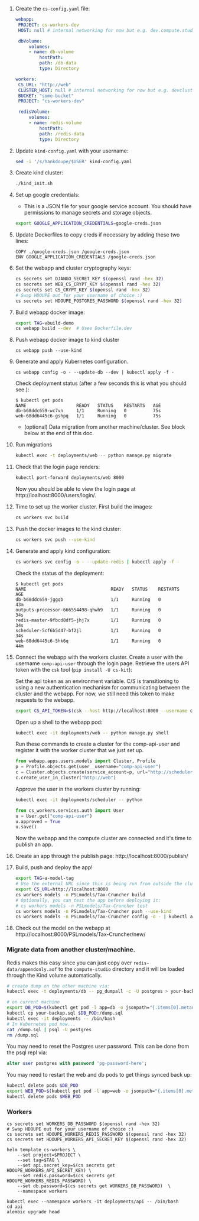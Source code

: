 1. Create the `cs-config.yaml` file:

   ```yaml
   webapp:
    PROJECT: cs-workers-dev
    HOST: null # internal networking for now but e.g. dev.compute.studio

    dbVolume:
        volumes:
        - name: db-volume
            hostPath:
            path: /db-data
            type: Directory

   workers:
    CS_URL: "http://web"
    CLUSTER_HOST: null # internal networking for now but e.g. devcluster.compute.studio
    BUCKET: "some-bucket"
    PROJECT: "cs-workers-dev"

    redisVolume:
        volumes:
        - name: redis-volume
            hostPath:
            path: /redis-data
            type: Directory
   ```

1. Update `kind-config.yaml` with your username:

   ```bash
   sed -i '/s/hankdoupe/$USER' kind-config.yaml
   ```

1. Create kind cluster:

   ```bash
   ./kind_init.sh
   ```

1. Set up google credentials:

   - This is a JSON file for your google service account. You should have
     permissions to manage secrets and storage objects.

   ```bash
   export GOOGLE_APPLICATION_CREDENTIALS=google-creds.json
   ```

1. Update Dockerfiles to copy creds if necessary by adding these two lines:

   ```docker
   COPY ./google-creds.json /google-creds.json
   ENV GOOGLE_APPLICATION_CREDENTIALS /google-creds.json
   ```

1. Set the webapp and cluster cryptography keys:

   ```bash
   cs secrets set DJANGO_SECRET_KEY $(openssl rand -hex 32)
   cs secrets set WEB_CS_CRYPT_KEY $(openssl rand -hex 32)
   cs secrets set CS_CRYPT_KEY $(openssl rand -hex 32)
   # Swap HDOUPE out for your username of choice :)
   cs secrets set HDOUPE_POSTGRES_PASSWORD $(openssl rand -hex 32)
   ```

1. Build webapp docker image:

   ```bash
   export TAG=vbuild-demo
   cs webapp build --dev  # Uses Dockerfile.dev
   ```

1. Push webapp docker image to kind cluster

   ```
   cs webapp push --use-kind
   ```

1. Generate and apply Kubernetes configuration.

   ```
   cs webapp config -o - --update-db --dev | kubectl apply -f -
   ```

   Check deployment status (after a few seconds this is what you should see.):

   ```
   $ kubectl get pods
   NAME                   READY   STATUS    RESTARTS   AGE
   db-b68ddc659-wc7vn     1/1     Running   0          75s
   web-68dd6445c6-gshpq   1/1     Running   0          75s
   ```

   - (optional) Data migration from another machine/cluster. See block below at the end of this doc.

1. Run migrations

   ```bash
   kubectl exec -t deployments/web -- python manage.py migrate
   ```

1. Check that the login page renders:

   ```bash
   kubectl port-forward deployments/web 8000
   ```

   Now you should be able to view the login page at http://loalhost:8000/users/login/.

1. Time to set up the worker cluster. First build the images:

   ```bash
   cs workers svc build
   ```

1. Push the docker images to the kind cluster:

   ```bash
   cs workers svc push --use-kind
   ```

1. Generate and apply kind configuration:

   ```bash
   cs workers svc config -o - --update-redis | kubectl apply -f -
   ```

   Check the status of the deployment:

   ```
   $ kubectl get pods
   NAME                                READY   STATUS    RESTARTS   AGE
   db-b68ddc659-jggqb                  1/1     Running   0          43m
   outputs-processor-666554498-qhwh9   1/1     Running   0          34s
   redis-master-9fbcd8df5-jhj7x        1/1     Running   0          34s
   scheduler-5cf6b5d47-bf2jl           1/1     Running   0          34s
   web-68dd6445c6-5hk6q                1/1     Running   0          44m
   ```

1. Connect the webapp with the workers cluster. Create a user with the username `comp-api-user` through the login page. Retrieve the users API token with the `csk` tool (`pip install -U cs-kit`):

   Set the api token as an environment variable. C/S is transitioning to using a new authentication mechanism for communicating between the cluster and the webapp. For now, we still need this token to make requests to the webapp.

   ```bash
   export CS_API_TOKEN=$(csk --host http://localhost:8000 --username comp-api-user --password password-here --quiet)
   ```

   Open up a shell to the webapp pod:

   ```bash
   kubectl exec -it deployments/web -- python manage.py shell
   ```

   Run these commands to create a cluster for the comp-api-user and register it with the worker cluster that we just set up.

   ```python
   from webapp.apps.users.models import Cluster, Profile
   p = Profile.objects.get(user__username="comp-api-user")
   c = Cluster.objects.create(service_account=p, url="http://scheduler")
   c.create_user_in_cluster("http://web")
   ```

   Approve the user in the workers cluster by running:

   ```bash
   kubectl exec -it deployments/scheduler -- python
   ```

   ```python
   from cs_workers.services.auth import User
   u = User.get("comp-api-user")
   u.approved = True
   u.save()
   ```

   Now the webapp and the compute cluster are connected and it's time to publish an app.

1. Create an app through the publish page: http://localhost:8000/publish/
1. Build, push and deploy the app!

   ```bash
   export TAG=a-model-tag
   # Use the external URL since this is being run from outside the cluster.
   export CS_URL=http://localhost:8000
   cs workers models -n PSLmodels/Tax-Cruncher build
   # Optionally, you can test the app before deploying it:
   # cs workers models -n PSLmodels/Tax-Cruncher test
   cs workers models -n PSLmodels/Tax-Cruncher push --use-kind
   cs workers models -n PSLmodels/Tax-Cruncher config -o - | kubectl apply -f -
   ```

1. Check out the model on the webapp at http://localhost:8000/PSLmodels/Tax-Cruncher/new/

### Migrate data from another cluster/machine.

Redis makes this easy since you can just copy over `redis-data/appendonly.aof` to the `compute-studio` directory and it will be loaded through the Kind volume automatically.

```bash
# create dump on the other machine via:
kubectl exec -t deployments/db -- pg_dumpall -c -U postgres > your-backup.sql

# on current machine
export DB_POD=$(kubectl get pod -l app=db -o jsonpath="{.items[0].metadata.name}")
kubectl cp your-backup.sql $DB_POD:/dump.sql
kubectl exec -it deployments -- /bin/bash
# In Kubernetes pod now...
cat /dump.sql | psql -U postgres
rm /dump.sql
```

You may need to reset the Postgres user password. This can be done from the psql repl via:

```sql
alter user postgres with password 'pg-password-here';
```

You may need to restart the web and db pods to get things synced back up:

```bash
kubectl delete pods $DB_POD
export WEB_POD=$(kubectl get pod -l app=web -o jsonpath="{.items[0].metadata.name}")
kubectl delete pods $WEB_POD
```

### Workers

```
cs secrets set WORKERS_DB_PASSWORD $(openssl rand -hex 32)
# Swap HDOUPE out for your username of choice :)
cs secrets set HDOUPE_WORKERS_REDIS_PASSWORD $(openssl rand -hex 32)
cs secrets set HDOUPE_WORKERS_API_SECRET_KEY $(openssl rand -hex 32)
```

```
helm template cs-workers \
    --set project=$PROJECT \
    --set tag=$TAG \
    --set api.secret_key=$(cs secrets get HDOUPE_WORKERS_API_SECRET_KEY) \
    --set redis.password=$(cs secrets get HDOUPE_WORKERS_REDIS_PASSWORD) \
    --set db.password=$(cs secrets get WORKERS_DB_PASSWORD)  \
    --namespace workers
```

```
kubectl exec --namespace workers -it deployments/api -- /bin/bash
cd api
alembic upgrade head
```

